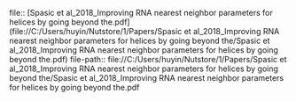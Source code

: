 file:: [Spasic et al_2018_Improving RNA nearest neighbor parameters for helices by going beyond the.pdf](file://C:/Users/huyin/Nutstore/1/Papers/Spasic et al_2018_Improving RNA nearest neighbor parameters for helices by going beyond the/Spasic et al_2018_Improving RNA nearest neighbor parameters for helices by going beyond the.pdf)
file-path:: file://C:/Users/huyin/Nutstore/1/Papers/Spasic et al_2018_Improving RNA nearest neighbor parameters for helices by going beyond the/Spasic et al_2018_Improving RNA nearest neighbor parameters for helices by going beyond the.pdf
